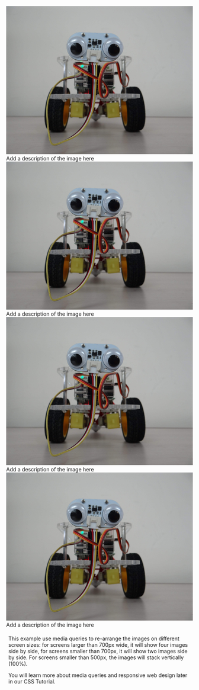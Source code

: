 
<div markdown="0">
    <div class="responsive">
    <div class="gallery">
        <a target="_blank" href="img_5terre.jpg">
        <img src="/images/projects/dcit_bootcamp/dcit_curie.jpg" alt="Cinque Terre" width="600" height="400">
        </a>
        <div class="desc">Add a description of the image here</div>
    </div>
    </div>
    <div class="responsive">
    <div class="gallery">
        <a target="_blank" href="img_forest.jpg">
        <img src="/images/projects/dcit_bootcamp/dcit_curie.jpg" alt="Forest" width="600" height="400">
        </a>
        <div class="desc">Add a description of the image here</div>
    </div>
    </div>
    <div class="responsive">
    <div class="gallery">
        <a target="_blank" href="img_lights.jpg">
        <img src="/images/projects/dcit_bootcamp/dcit_curie.jpg" alt="Northern Lights" width="600" height="400">
        </a>
        <div class="desc">Add a description of the image here</div>
    </div>
    </div>
    <div class="responsive">
    <div class="gallery">
        <a target="_blank" href="img_mountains.jpg">
        <img src="/images/projects/dcit_bootcamp/dcit_curie.jpg" alt="Mountains" width="600" height="400">
        </a>
        <div class="desc">Add a description of the image here</div>
    </div>
    </div>
    <div class="clearfix"></div>
    <div style="padding:6px;">
    <p>This example use media queries to re-arrange the images on different screen sizes: for screens larger than 700px wide, it will show four images side by side, for screens smaller than 700px, it will show two images side by side. For screens smaller than 500px, the images will stack vertically (100%).</p>
    <p>You will learn more about media queries and responsive web design later in our CSS Tutorial.</p>
    </div>
</div>